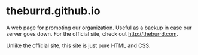 # theburrd.github.io
A web page for promoting our organization.  Useful as a backup in case our server goes down.  For the official site, check out http://theburrd.com.

Unlike the official site, this site is just pure HTML and CSS.
